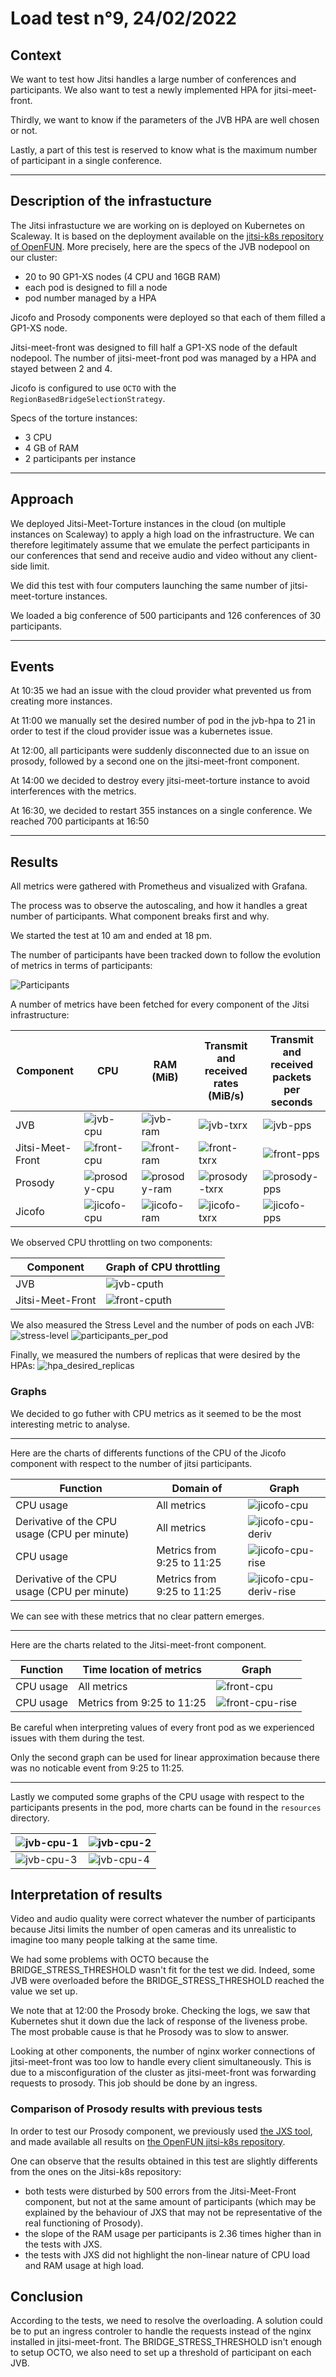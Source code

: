 # Load test n°9, 24/02/2022

## Context

We want to test how Jitsi handles a large number of conferences and participants.
We also want to test a newly implemented HPA for jitsi-meet-front.

Thirdly, we want to know if the parameters of the JVB HPA are well chosen or not.

Lastly, a part of this test is reserved to know what is the maximum number of participant in a single conference.

---

## Description of the infrastucture

The Jitsi infrastucture we are working on is deployed on Kubernetes on Scaleway. It is based on the deployment available on the [jitsi-k8s repository of OpenFUN](https://github.com/openfun/jitsi-k8s/commit/b353d5fb3ab8b9ecb2da9a727f8d0aedb7547202). More precisely, here are the specs of the JVB nodepool on our cluster:

- 20 to 90 GP1-XS nodes (4 CPU and 16GB RAM)
- each pod is designed to fill a node
- pod number managed by a HPA

Jicofo and Prosody components were deployed so that each of them filled a GP1-XS node.

Jitsi-meet-front was designed to fill half a GP1-XS node of the default nodepool. The number of jitsi-meet-front pod was managed by a HPA and stayed between 2 and 4.

Jicofo is configured to use `OCTO` with the `RegionBasedBridgeSelectionStrategy`.

Specs of the torture instances:
- 3 CPU
- 4 GB of RAM
- 2 participants per instance

---

## Approach

We deployed Jitsi-Meet-Torture instances in the cloud (on multiple instances on Scaleway) to apply a high load on the infrastructure. We can therefore legitimately assume that we emulate the perfect participants in our conferences that send and receive audio and video without any client-side limit.

We did this test with four computers launching the same number of jitsi-meet-torture instances.

We loaded a big conference of 500 participants and 126 conferences of 30 participants.

---

## Events

At 10:35 we had an issue with the cloud provider what prevented us from creating more instances.

At 11:00 we manually set the desired number of pod in the jvb-hpa to 21 in order to test if the cloud provider issue was a kubernetes issue.

At 12:00, all participants were suddenly disconnected due to an issue on prosody, followed by a second one on the jitsi-meet-front component.

At 14:00 we decided to destroy every jitsi-meet-torture instance to avoid interferences with the metrics.

At 16:30, we decided to restart 355 instances on a single conference. We reached 700 participants at 16:50

---

## Results

All metrics were gathered with Prometheus and visualized with Grafana.

The process was to observe the autoscaling, and how it handles a great number of participants. What component breaks first and why.

We started the test at 10 am and ended at 18 pm.

The number of participants have been tracked down to follow the evolution of metrics in terms of participants:

![Participants](resources/participants.png)

A number of metrics have been fetched for every component of the Jitsi infrastructure:

| Component        | CPU                                            | RAM (MiB)                                         | Transmit and received rates (MiB/s)                   | Transmit and received packets per seconds            |
| ---------------- | ---------------------------------------------- | ------------------------------------------------- | ----------------------------------------------------- | ---------------------------------------------------- |
| JVB              | ![jvb-cpu](resources/jvb-pods-cpu.png)         | ![jvb-ram](resources/jvb-pods-ramMiB.png)         | ![jvb-txrx](resources/jvb-pods-txrxMiBps.png)         | ![jvb-pps](resources/jvb-pods-packetsps.png)         |
| Jitsi-Meet-Front | ![front-cpu](resources/front-pods-cpu.png)     | ![front-ram](resources/front-pods-ramMiB.png)     | ![front-txrx](resources/front-pods-txrxMiBps.png)     | ![front-pps](resources/front-pods-packetsps.png)     |
| Prosody          | ![prosody-cpu](resources/prosody-pods-cpu.png) | ![prosody-ram](resources/prosody-pods-ramMiB.png) | ![prosody-txrx](resources/prosody-pods-txrxMiBps.png) | ![prosody-pps](resources/prosody-pods-packetsps.png) |
| Jicofo           | ![jicofo-cpu](resources/jicofo-pods-cpu.png)   | ![jicofo-ram](resources/jicofo-pods-ramMiB.png)   | ![jicofo-txrx](resources/jicofo-pods-txrxMiBps.png)   | ![jicofo-pps](resources/jicofo-pods-packetsps.png)   |

We observed CPU throttling on two components:

| Component        | Graph of CPU throttling                                 |
| ---------------- | ------------------------------------------------------- |
| JVB              | ![jvb-cputh](resources/jvb-pods-cpu-throttling.png)     |
| Jitsi-Meet-Front | ![front-cputh](resources/front-pods-cpu-throttling.png) |

We also measured the Stress Level and the number of pods on each JVB:
![stress-level](resources/stress_level.png)
![participants_per_pod](resources/participants_per_pod.png)

Finally, we measured the numbers of replicas that were desired by the HPAs:
![hpa_desired_replicas](resources/hpa_desired_replicas.png)

### Graphs

We decided to go futher with CPU metrics as it seemed to be the most interesting metric to analyse.

---

Here are the charts of differents functions of the CPU of the Jicofo component with respect to the number of jitsi participants.

| Function                                      | Domain of                  | Graph                                                         |
| --------------------------------------------- | -------------------------- | ------------------------------------------------------------- |
| CPU usage                                     | All metrics                | ![jicofo-cpu](resources/jicofo-cpu.png)                       |
| Derivative of the CPU usage (CPU per minute)  | All metrics                | ![jicofo-cpu-deriv](resources/jicofo-cpu-deriv.png)           |
| CPU usage                                     | Metrics from 9:25 to 11:25 | ![jicofo-cpu-rise](resources/jicofo-cpu-deriv-rise.png)       |
| Derivative of the CPU usage (CPU per minute)  | Metrics from 9:25 to 11:25 | ![jicofo-cpu-deriv-rise](resources/jicofo-cpu-deriv-rise.png) |

We can see with these metrics that no clear pattern emerges.

---

Here are the charts related to the Jitsi-meet-front component.

| Function  | Time location of metrics   | Graph                                           |
| --------- | -------------------------- | ----------------------------------------------- |
| CPU usage | All metrics                | ![front-cpu](resources/front-cpu.png)           |
| CPU usage | Metrics from 9:25 to 11:25 | ![front-cpu-rise](resources/front-cpu-rise.png) |

Be careful when interpreting values of every front pod as we experienced issues with them during the test.

Only the second graph can be used for linear approximation because there was no noticable event from 9:25 to 11:25.

---

Lastly we computed some graphs of the CPU usage with respect to the participants presents in the pod, more charts can be found in the `resources` directory.

| ![jvb-cpu-1](resources/JVB-CPU-per-participant-01.png) | ![jvb-cpu-2](resources/JVB-CPU-per-participant-02.png) |
| ------------------------------------------------------ | ------------------------------------------------------ |
| ![jvb-cpu-3](resources/JVB-CPU-per-participant-03.png) | ![jvb-cpu-4](resources/JVB-CPU-per-participant-04.png) |

## Interpretation of results

Video and audio quality were correct whatever the number of participants because Jitsi limits the number of open cameras and its unrealistic to imagine too many people talking at the same time.

We had some problems with OCTO because the BRIDGE_STRESS_THRESHOLD wasn't fit for the test we did. Indeed, some JVB were overloaded before the BRIDGE_STRESS_THRESHOLD reached the value we set up.

We note that at 12:00 the Prosody broke. Checking the logs, we saw that Kubernetes shut it down due the lack of response of the liveness probe. The most probable cause is that he Prosody was to slow to answer.

Looking at other components, the number of nginx worker connections of jitsi-meet-front was too low to handle every client simultaneously. This is due to a misconfiguration of the cluster as jitsi-meet-front was forwarding requests to prosody. This job should be done by an ingress.

### Comparison of Prosody results with previous tests

In order to test our Prosody component, we previously used [the JXS tool](https://github.com/jitsi/jxs), and made available all results on [the OpenFUN jitsi-k8s repository](https://github.com/openfun/jitsi-k8s/blob/main/docs/prosody/TEST.md).

One can observe that the results obtained in this test are slightly differents from the ones on the Jitsi-k8s repository:
- both tests were disturbed by 500 errors from the Jitsi-Meet-Front component, but not at the same amount of participants (which may be explained by the behaviour of JXS that may not be representative of the real functioning of Prosody).
- the slope of the RAM usage per participants is 2.36 times higher than in the tests with JXS.
- the tests with JXS did not highlight the non-linear nature of CPU load and RAM usage at high load.

## Conclusion

According to the tests, we need to resolve the overloading. A solution could be to put an ingress controler to handle the requests instead of the nginx installed in jitsi-meet-front.
The BRIDGE_STRESS_THRESHOLD isn't enough to setup OCTO, we also need to set up a threshold of participant on each JVB.
